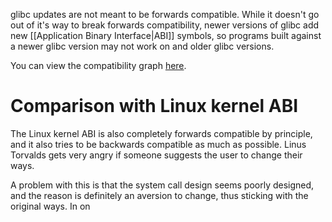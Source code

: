 glibc updates are not meant to be forwards compatible. While it doesn't go out of it's way to break forwards compatibility, newer versions of glibc add new [[Application Binary Interface|ABI]] symbols, so programs built against a newer glibc version may not work on and older glibc versions.

You can view the compatibility graph [here](https://abi-laboratory.pro/?view=timeline&l=glibc).
# Comparison with Linux kernel ABI
The Linux kernel ABI is also completely forwards compatible by principle, and it also tries to be backwards compatible as much as possible. Linus Torvalds gets very angry if someone suggests the user to change their ways.

A problem with this is that the system call design seems poorly designed, and the reason is definitely an aversion to change, thus sticking with the original ways. In on